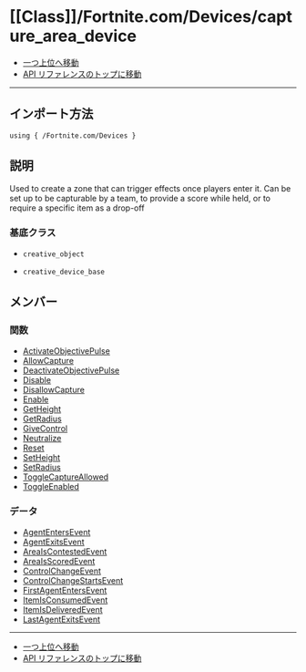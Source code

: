 # [[Class]]/Fortnite.com/Devices/capture_area_device

- [一つ上位へ移動](../main.md)
- [API リファレンスのトップに移動](../../../main.md)

---

## インポート方法

```verse
using { /Fortnite.com/Devices }
```

## 説明

Used to create a zone that can trigger effects once players enter it. Can be set up to be capturable by a team, to provide a score while held, or to require a specific item as a drop-off

### 基底クラス

- `creative_object`

- `creative_device_base`

## メンバー

### 関数

- [ActivateObjectivePulse](./F_ActivateObjectivePulse/main.md)
- [AllowCapture](./F_AllowCapture/main.md)
- [DeactivateObjectivePulse](./F_DeactivateObjectivePulse/main.md)
- [Disable](./F_Disable/main.md)
- [DisallowCapture](./F_DisallowCapture/main.md)
- [Enable](./F_Enable/main.md)
- [GetHeight](./F_GetHeight/main.md)
- [GetRadius](./F_GetRadius/main.md)
- [GiveControl](./F_GiveControl/main.md)
- [Neutralize](./F_Neutralize/main.md)
- [Reset](./F_Reset/main.md)
- [SetHeight](./F_SetHeight/main.md)
- [SetRadius](./F_SetRadius/main.md)
- [ToggleCaptureAllowed](./F_ToggleCaptureAllowed/main.md)
- [ToggleEnabled](./F_ToggleEnabled/main.md)

### データ

- [AgentEntersEvent](./D_AgentEntersEvent/main.md)
- [AgentExitsEvent](./D_AgentExitsEvent/main.md)
- [AreaIsContestedEvent](./D_AreaIsContestedEvent/main.md)
- [AreaIsScoredEvent](./D_AreaIsScoredEvent/main.md)
- [ControlChangeEvent](./D_ControlChangeEvent/main.md)
- [ControlChangeStartsEvent](./D_ControlChangeStartsEvent/main.md)
- [FirstAgentEntersEvent](./D_FirstAgentEntersEvent/main.md)
- [ItemIsConsumedEvent](./D_ItemIsConsumedEvent/main.md)
- [ItemIsDeliveredEvent](./D_ItemIsDeliveredEvent/main.md)
- [LastAgentExitsEvent](./D_LastAgentExitsEvent/main.md)

---

- [一つ上位へ移動](../main.md)
- [API リファレンスのトップに移動](../../../main.md)
